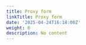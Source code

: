 ```yaml
---
title: Proxy form
linkTitle: Proxy form
date: '2025-04-24T16:18:00Z'
weight: 0
description: No content
---
```



